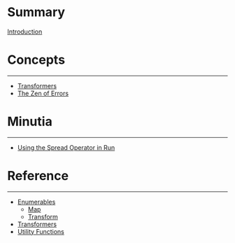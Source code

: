 # Summary

[Introduction](./introduction.md)

# Concepts

---

- [Transformers](./transform.md)
- [The Zen of Errors](./errors.md)

# Minutia

---

- [Using the Spread Operator in Run](./spread.md)

# Reference

---

- [Enumerables]()
  - [Map]()
  - [Transform]()
- [Transformers](./transformers.md)
- [Utility Functions](./utility.md)
